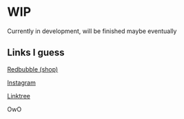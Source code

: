 # WIP
Currently in development, will be finished maybe eventually

## Links I guess
[Redbubble (shop)](https://www.redbubble.com/people/spencerlinkous)

[Instagram](https://www.instagram.com/slinkousart)

[Linktree](https://www.linktr.ee/slinkousart)

OwO